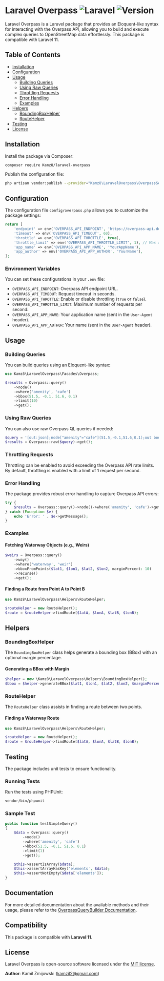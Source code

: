 # Laravel Overpass ![Laravel](https://img.shields.io/badge/Laravel-11-red.svg) ![Version](https://img.shields.io/badge/version-0.1.0--alpha-blue.svg)

Laravel Overpass is a Laravel package that provides an Eloquent-like syntax for interacting with the Overpass API, allowing you to build and execute complex queries to OpenStreetMap data effortlessly. This package is compatible with Laravel 11.

## Table of Contents

- [Installation](#installation)
- [Configuration](#configuration)
- [Usage](#usage)
    - [Building Queries](#building-queries)
    - [Using Raw Queries](#using-raw-queries)
    - [Throttling Requests](#throttling-requests)
    - [Error Handling](#error-handling)
    - [Examples](#examples)
- [Helpers](#helpers)
    - [BoundingBoxHelper](#boundingboxhelper)
    - [RouteHelper](#routehelper)
- [Testing](#testing)
- [License](#license)

## Installation

Install the package via Composer:

```bash
composer require Kamz8/laravel-overpass
```

Publish the configuration file:

```bash
php artisan vendor:publish --provider="Kamz8\LaravelOverpass\OverpassServiceProvider" --tag="overpass-config"
```

## Configuration

The configuration file `config/overpass.php` allows you to customize the package settings:

```php
return [
    'endpoint' => env('OVERPASS_API_ENDPOINT', 'https://overpass-api.de/api/interpreter'),
    'timeout' => env('OVERPASS_API_TIMEOUT', 60),
    'throttle' => env('OVERPASS_API_THROTTLE', true),
    'throttle_limit' => env('OVERPASS_API_THROTTLE_LIMIT', 1), // Max requests per second
    'app_name' => env('OVERPASS_API_APP_NAME', 'YourAppName'),
    'app_author' => env('OVERPASS_API_APP_AUTHOR', 'YourName'),
];
```

### Environment Variables

You can set these configurations in your `.env` file:

- `OVERPASS_API_ENDPOINT`: Overpass API endpoint URL.
- `OVERPASS_API_TIMEOUT`: Request timeout in seconds.
- `OVERPASS_API_THROTTLE`: Enable or disable throttling (`true` or `false`).
- `OVERPASS_API_THROTTLE_LIMIT`: Maximum number of requests per second.
- `OVERPASS_API_APP_NAME`: Your application name (sent in the `User-Agent` header).
- `OVERPASS_API_APP_AUTHOR`: Your name (sent in the `User-Agent` header).

## Usage

### Building Queries

You can build queries using an Eloquent-like syntax:

```php
use Kamz8\LaravelOverpass\Facades\Overpass;

$results = Overpass::query()
    ->node()
    ->where('amenity', 'cafe')
    ->bbox(51.5, -0.1, 51.6, 0.1)
    ->limit(10)
    ->get();
```

### Using Raw Queries

You can also use raw Overpass QL queries if needed:

```php
$query = '[out:json];node["amenity"="cafe"](51.5,-0.1,51.6,0.1);out body;';
$results = Overpass::raw($query)->get();
```

### Throttling Requests

Throttling can be enabled to avoid exceeding the Overpass API rate limits. By default, throttling is enabled with a limit of 1 request per second.

### Error Handling

The package provides robust error handling to capture Overpass API errors:

```php
try {
    $results = Overpass::query()->node()->where('amenity', 'cafe')->get();
} catch (Exception $e) {
    echo 'Error: ' . $e->getMessage();
}
```

### Examples

#### Fetching Waterway Objects (e.g., Weirs)

```php
$weirs = Overpass::query()
    ->way()
    ->where('waterway', 'weir')
    ->bboxFromPoints($lat1, $lon1, $lat2, $lon2, marginPercent: 10)
    ->recurse()
    ->get();
```

#### Finding a Route from Point A to Point B

```php
use Kamz8\LaravelOverpass\Helpers\RouteHelper;

$routeHelper = new RouteHelper();
$route = $routeHelper->findRoute($latA, $lonA, $latB, $lonB);
```

## Helpers

### BoundingBoxHelper

The `BoundingBoxHelper` class helps generate a bounding box (BBox) with an optional margin percentage.

#### Generating a BBox with Margin

```php
$helper = new \Kamz8\LaravelOverpass\Helpers\BoundingBoxHelper();
$bbox = $helper->generateBBox($lat1, $lon1, $lat2, $lon2, $marginPercent = 10);
```

### RouteHelper

The `RouteHelper` class assists in finding a route between two points.

#### Finding a Waterway Route

```php
use Kamz8\LaravelOverpass\Helpers\RouteHelper;

$routeHelper = new RouteHelper();
$route = $routeHelper->findRoute($latA, $lonA, $latB, $lonB);
```

## Testing

The package includes unit tests to ensure functionality.

### Running Tests

Run the tests using PHPUnit:

```bash
vendor/bin/phpunit
```

### Sample Test

```php
public function testSimpleQuery()
{
    $data = Overpass::query()
        ->node()
        ->where('amenity', 'cafe')
        ->bbox(51.5, -0.1, 51.6, 0.1)
        ->limit(1)
        ->get();

    $this->assertIsArray($data);
    $this->assertArrayHasKey('elements', $data);
    $this->assertNotEmpty($data['elements']);
}
```

## Documentation

For more detailed documentation about the available methods and their usage, please refer to the [OverpassQueryBuilder Documentation](https://github.com/kamz8/LaravelOverpass/blob/dev/Doc/OverpassQueryBuilder.md).

## Compatibility

This package is compatible with **Laravel 11**.
## License

Laravel Overpass is open-source software licensed under the [MIT license](LICENSE).

**Author**: Kamil Żmijowski (kamzil2@gmail.com)



